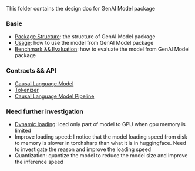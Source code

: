 This folder contains the design doc for GenAI Model package

### Basic
- [Package Structure](./Package%20Structure.md): the structure of GenAI Model package
- [Usage](./Usage.md): how to use the model from GenAI Model package
- [Benchmark && Evaluation](./Benchmark%20&&%20Evaluation.md): how to evaluate the model from GenAI Model package

### Contracts && API
- [Causal Language Model](./CausalLanguageModel.md)
- [Tokenizer](./Tokenizer.md)
- [Causal Language Model Pipeline](./CausalLMPipeline.md)

### Need further investigation
- [Dynamic loading](./DynamicLoading.md): load only part of model to GPU when gpu memory is limited
- Improve loading speed: I notice that the model loading speed from disk to memory is slower in torchsharp than what it is in huggingface. Need to investigate the reason and improve the loading speed
- Quantization: quantize the model to reduce the model size and improve the inference speed